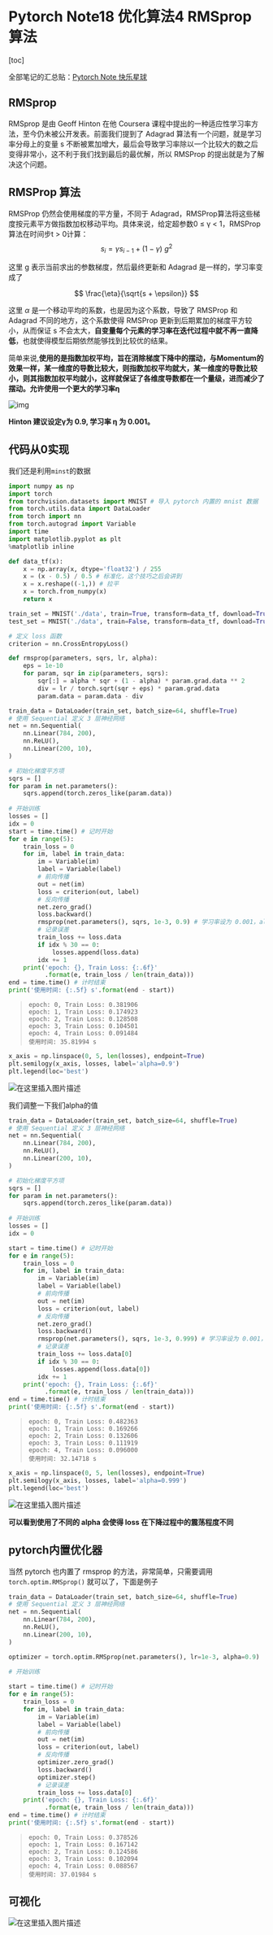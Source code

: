 # Pytorch Note18 优化算法4 RMSprop算法

[toc]


全部笔记的汇总贴：[Pytorch Note 快乐星球](https://blog.csdn.net/weixin_45508265/article/details/117809512)

## RMSprop

RMSprop 是由 Geoff Hinton 在他 Coursera 课程中提出的一种适应性学习率方法，至今仍未被公开发表。前面我们提到了 Adagrad 算法有一个问题，就是学习率分母上的变量 s 不断被累加增大，最后会导致学习率除以一个比较大的数之后变得非常小，这不利于我们找到最后的最优解，所以 RMSProp 的提出就是为了解决这个问题。



## RMSProp 算法

RMSProp 仍然会使用梯度的平方量，不同于 Adagrad，RMSProp算法将这些梯度按元素平⽅做指数加权移动平均。具体来说，给定超参数0 ≤ γ < 1，RMSProp算法在时间步t > 0计算：
$$
s_i = \gamma s_{i-1} + (1 - \gamma) \ g^2
$$

这里 g 表示当前求出的参数梯度，然后最终更新和 Adagrad 是一样的，学习率变成了

$$
\frac{\eta}{\sqrt{s + \epsilon}}
$$

这里 $\alpha$ 是一个移动平均的系数，也是因为这个系数，导致了 RMSProp 和 Adagrad 不同的地方，这个系数使得 RMSProp 更新到后期累加的梯度平方较小，从而保证 s 不会太大，**⾃变量每个元素的学习率在迭代过程中就不再⼀直降低**，也就使得模型后期依然能够找到比较优的结果。

简单来说,**使用的是指数加权平均，旨在消除梯度下降中的摆动，与Momentum的效果一样，某一维度的导数比较大，则指数加权平均就大，某一维度的导数比较小，则其指数加权平均就小，这样就保证了各维度导数都在一个量级，进而减少了摆动。允许使用一个更大的学习率η**

![img](https://img-blog.csdnimg.cn/img_convert/2bfff7033d5ccf041a400be4b330cc72.png)

**Hinton 建议设定γ为 0.9, 学习率 η 为 0.001。**

## 代码从0实现

我们还是利用`minst`的数据

```python
import numpy as np
import torch
from torchvision.datasets import MNIST # 导入 pytorch 内置的 mnist 数据
from torch.utils.data import DataLoader
from torch import nn
from torch.autograd import Variable
import time
import matplotlib.pyplot as plt
%matplotlib inline

def data_tf(x):
    x = np.array(x, dtype='float32') / 255
    x = (x - 0.5) / 0.5 # 标准化，这个技巧之后会讲到
    x = x.reshape((-1,)) # 拉平
    x = torch.from_numpy(x)
    return x

train_set = MNIST('./data', train=True, transform=data_tf, download=True) # 载入数据集，申明定义的数据变换
test_set = MNIST('./data', train=False, transform=data_tf, download=True)

# 定义 loss 函数
criterion = nn.CrossEntropyLoss()
```



```python
def rmsprop(parameters, sqrs, lr, alpha):
    eps = 1e-10
    for param, sqr in zip(parameters, sqrs):
        sqr[:] = alpha * sqr + (1 - alpha) * param.grad.data ** 2
        div = lr / torch.sqrt(sqr + eps) * param.grad.data
        param.data = param.data - div
```

```python
train_data = DataLoader(train_set, batch_size=64, shuffle=True)
# 使用 Sequential 定义 3 层神经网络
net = nn.Sequential(
    nn.Linear(784, 200),
    nn.ReLU(),
    nn.Linear(200, 10),
)

# 初始化梯度平方项
sqrs = []
for param in net.parameters():
    sqrs.append(torch.zeros_like(param.data))
    
# 开始训练
losses = []
idx = 0
start = time.time() # 记时开始
for e in range(5):
    train_loss = 0
    for im, label in train_data:
        im = Variable(im)
        label = Variable(label)
        # 前向传播
        out = net(im)
        loss = criterion(out, label)
        # 反向传播
        net.zero_grad()
        loss.backward()
        rmsprop(net.parameters(), sqrs, 1e-3, 0.9) # 学习率设为 0.001，alpha 设为 0.9
        # 记录误差
        train_loss += loss.data
        if idx % 30 == 0:
            losses.append(loss.data)
        idx += 1
    print('epoch: {}, Train Loss: {:.6f}'
          .format(e, train_loss / len(train_data)))
end = time.time() # 计时结束
print('使用时间: {:.5f} s'.format(end - start))
```

> ```
> epoch: 0, Train Loss: 0.381906
> epoch: 1, Train Loss: 0.174923
> epoch: 2, Train Loss: 0.128508
> epoch: 3, Train Loss: 0.104501
> epoch: 4, Train Loss: 0.091484
> 使用时间: 35.81994 s
> ```

```python
x_axis = np.linspace(0, 5, len(losses), endpoint=True)
plt.semilogy(x_axis, losses, label='alpha=0.9')
plt.legend(loc='best')
```

![在这里插入图片描述](https://img-blog.csdnimg.cn/20210613210733774.png?x-oss-process=image/watermark,type_ZmFuZ3poZW5naGVpdGk,shadow_10,text_aHR0cHM6Ly9ibG9nLmNzZG4ubmV0L3dlaXhpbl80NTUwODI2NQ==,size_16,color_FFFFFF,t_70#pic_center)

我们调整一下我们alpha的值

```python
train_data = DataLoader(train_set, batch_size=64, shuffle=True)
# 使用 Sequential 定义 3 层神经网络
net = nn.Sequential(
    nn.Linear(784, 200),
    nn.ReLU(),
    nn.Linear(200, 10),
)

# 初始化梯度平方项
sqrs = []
for param in net.parameters():
    sqrs.append(torch.zeros_like(param.data))
    
# 开始训练
losses = []
idx = 0

start = time.time() # 记时开始
for e in range(5):
    train_loss = 0
    for im, label in train_data:
        im = Variable(im)
        label = Variable(label)
        # 前向传播
        out = net(im)
        loss = criterion(out, label)
        # 反向传播
        net.zero_grad()
        loss.backward()
        rmsprop(net.parameters(), sqrs, 1e-3, 0.999) # 学习率设为 0.001，alpha 设为 0.999
        # 记录误差
        train_loss += loss.data[0]
        if idx % 30 == 0:
            losses.append(loss.data[0])
        idx += 1
    print('epoch: {}, Train Loss: {:.6f}'
          .format(e, train_loss / len(train_data)))
end = time.time() # 计时结束
print('使用时间: {:.5f} s'.format(end - start))
```

> ```
> epoch: 0, Train Loss: 0.482363
> epoch: 1, Train Loss: 0.169266
> epoch: 2, Train Loss: 0.132606
> epoch: 3, Train Loss: 0.111919
> epoch: 4, Train Loss: 0.096000
> 使用时间: 32.14718 s
> ```

```python
x_axis = np.linspace(0, 5, len(losses), endpoint=True)
plt.semilogy(x_axis, losses, label='alpha=0.999')
plt.legend(loc='best')
```

![在这里插入图片描述](https://img-blog.csdnimg.cn/20210613210959160.png?x-oss-process=image/watermark,type_ZmFuZ3poZW5naGVpdGk,shadow_10,text_aHR0cHM6Ly9ibG9nLmNzZG4ubmV0L3dlaXhpbl80NTUwODI2NQ==,size_16,color_FFFFFF,t_70#pic_center)

**可以看到使用了不同的 alpha 会使得 loss 在下降过程中的震荡程度不同**

## pytorch内置优化器

当然 pytorch 也内置了 rmsprop 的方法，非常简单，只需要调用 `torch.optim.RMSprop()` 就可以了，下面是例子

```python
train_data = DataLoader(train_set, batch_size=64, shuffle=True)
# 使用 Sequential 定义 3 层神经网络
net = nn.Sequential(
    nn.Linear(784, 200),
    nn.ReLU(),
    nn.Linear(200, 10),
)

optimizer = torch.optim.RMSprop(net.parameters(), lr=1e-3, alpha=0.9)
    
# 开始训练

start = time.time() # 记时开始
for e in range(5):
    train_loss = 0
    for im, label in train_data:
        im = Variable(im)
        label = Variable(label)
        # 前向传播
        out = net(im)
        loss = criterion(out, label)
        # 反向传播
        optimizer.zero_grad()
        loss.backward()
        optimizer.step()
        # 记录误差
        train_loss += loss.data[0]
    print('epoch: {}, Train Loss: {:.6f}'
          .format(e, train_loss / len(train_data)))
end = time.time() # 计时结束
print('使用时间: {:.5f} s'.format(end - start))
```

> ```
> epoch: 0, Train Loss: 0.378526
> epoch: 1, Train Loss: 0.167142
> epoch: 2, Train Loss: 0.124586
> epoch: 3, Train Loss: 0.102094
> epoch: 4, Train Loss: 0.088567
> 使用时间: 37.01984 s
> ```

## 可视化

![在这里插入图片描述](https://img-blog.csdnimg.cn/202106132115389.png?x-oss-process=image/watermark,type_ZmFuZ3poZW5naGVpdGk,shadow_10,text_aHR0cHM6Ly9ibG9nLmNzZG4ubmV0L3dlaXhpbl80NTUwODI2NQ==,size_16,color_FFFFFF,t_70)